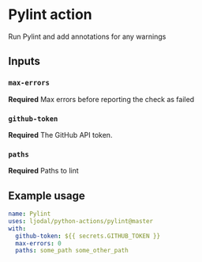 # Pylint action

Run Pylint and add annotations for any warnings

## Inputs

### `max-errors`

**Required** Max errors before reporting the check as failed

### `github-token`

**Required** The GitHub API token.

### `paths`

**Required** Paths to lint

## Example usage

```yml
name: Pylint
uses: ljodal/python-actions/pylint@master
with:
  github-token: ${{ secrets.GITHUB_TOKEN }}
  max-errors: 0
  paths: some_path some_other_path
```
